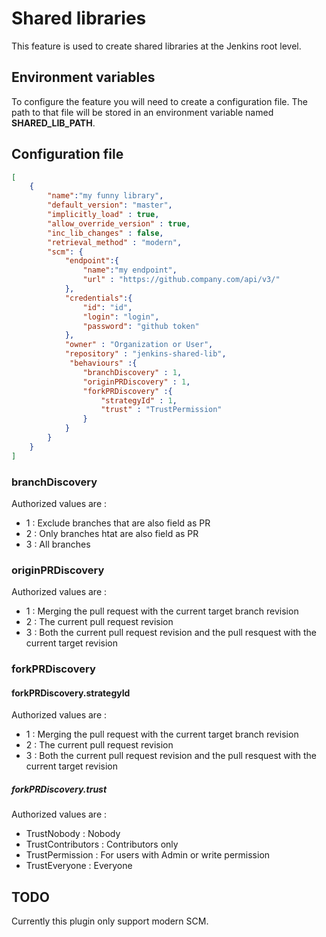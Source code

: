# Shared libraries

This feature is used to create shared libraries at the Jenkins root level.

## Environment variables

To configure the feature you will need to create a configuration file. The path to that file will be stored in an environment variable named **SHARED_LIB_PATH**.

## Configuration file

```json
[
    {
        "name":"my funny library",
        "default_version": "master",
        "implicitly_load" : true,
        "allow_override_version" : true,
        "inc_lib_changes" : false,
        "retrieval_method" : "modern",
        "scm": {
            "endpoint":{
                "name":"my endpoint",
                "url" : "https://github.company.com/api/v3/"
            },
            "credentials":{
                "id": "id",
                "login": "login",
                "password": "github token"
            },
            "owner" : "Organization or User",
            "repository" : "jenkins-shared-lib",
             "behaviours" :{
                "branchDiscovery" : 1,
                "originPRDiscovery" : 1,
                "forkPRDiscovery" :{
                    "strategyId" : 1,
                    "trust" : "TrustPermission"
                }
            }
        }
    }
]
```

### branchDiscovery

Authorized values are :

- 1 : Exclude branches that are also field as PR
- 2 : Only branches htat are also field as PR
- 3 : All branches

### originPRDiscovery

Authorized values are :

- 1 : Merging the pull request with the current target branch revision
- 2 : The current pull request revision
- 3 : Both the current pull request revision and the pull resquest with the current target revision

### forkPRDiscovery

#### forkPRDiscovery.strategyId 

Authorized values are :

- 1 : Merging the pull request with the current target branch revision
- 2 : The current pull request revision
- 3 : Both the current pull request revision and the pull resquest with the current target revision

##### forkPRDiscovery.trust 
Authorized values are :

- TrustNobody : Nobody
- TrustContributors : Contributors only
- TrustPermission : For users with Admin or write permission
- TrustEveryone : Everyone

## TODO

Currently this plugin only support modern SCM.